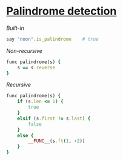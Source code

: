 [1]: http://rosettacode.org/wiki/Palindrome_detection

# [Palindrome detection][1]

*Built-in*

```ruby
say "noon".is_palindrome    # true
```


*Non-recursive*

```ruby
func palindrome(s) {
    s == s.reverse
}
```


*Recursive*

```ruby
func palindrome(s) {
    if (s.len <= 1) {
        true
    }
    elsif (s.first != s.last) {
        false
    }
    else {
        __FUNC__(s.ft(1, -2))
    }
}
```
